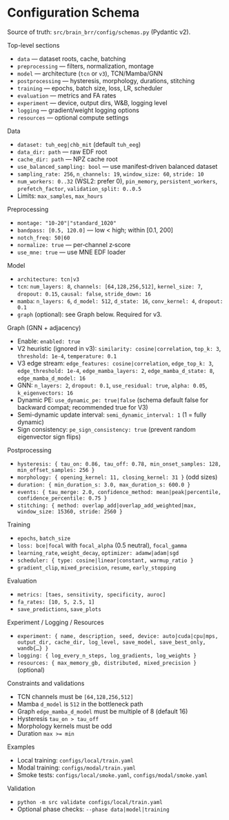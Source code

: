 # Configuration Schema

Source of truth: `src/brain_brr/config/schemas.py` (Pydantic v2).

Top-level sections

- `data` — dataset roots, cache, batching
- `preprocessing` — filters, normalization, montage
- `model` — architecture (`tcn` or `v3`), TCN/Mamba/GNN
- `postprocessing` — hysteresis, morphology, durations, stitching
- `training` — epochs, batch size, loss, LR, scheduler
- `evaluation` — metrics and FA rates
- `experiment` — device, output dirs, W&B, logging level
- `logging` — gradient/weight logging options
- `resources` — optional compute settings

Data

- `dataset: tuh_eeg|chb_mit` (default `tuh_eeg`)
- `data_dir: path` — raw EDF root
- `cache_dir: path` — NPZ cache root
- `use_balanced_sampling: bool` — use manifest‑driven balanced dataset
- `sampling_rate: 256`, `n_channels: 19`, `window_size: 60`, `stride: 10`
- `num_workers: 0..32` (WSL2: prefer 0), `pin_memory`, `persistent_workers`, `prefetch_factor`, `validation_split: 0..0.5`
- Limits: `max_samples`, `max_hours`

Preprocessing

- `montage: "10-20"|"standard_1020"`
- `bandpass: [0.5, 120.0]` — low < high; within [0.1, 200]
- `notch_freq: 50|60`
- `normalize: true` — per‑channel z‑score
- `use_mne: true` — use MNE EDF loader

Model

- `architecture: tcn|v3`
- `tcn`: `num_layers: 8`, `channels: [64,128,256,512]`, `kernel_size: 7`, `dropout: 0.15`, `causal: false`, `stride_down: 16`
- `mamba`: `n_layers: 6`, `d_model: 512`, `d_state: 16`, `conv_kernel: 4`, `dropout: 0.1`
- `graph` (optional): see Graph below. Required for v3.

Graph (GNN + adjacency)

- Enable: `enabled: true`
- V2 heuristic (ignored in v3): `similarity: cosine|correlation`, `top_k: 3`, `threshold: 1e-4`, `temperature: 0.1`
- V3 edge stream: `edge_features: cosine|correlation`, `edge_top_k: 3`, `edge_threshold: 1e-4`, `edge_mamba_layers: 2`, `edge_mamba_d_state: 8`, `edge_mamba_d_model: 16`
- GNN: `n_layers: 2`, `dropout: 0.1`, `use_residual: true`, `alpha: 0.05`, `k_eigenvectors: 16`
- Dynamic PE: `use_dynamic_pe: true|false` (schema default false for backward compat; recommended true for V3)
- Semi-dynamic update interval: `semi_dynamic_interval: 1` (1 = fully dynamic)
- Sign consistency: `pe_sign_consistency: true` (prevent random eigenvector sign flips)

Postprocessing

- `hysteresis: { tau_on: 0.86, tau_off: 0.78, min_onset_samples: 128, min_offset_samples: 256 }`
- `morphology: { opening_kernel: 11, closing_kernel: 31 }` (odd sizes)
- `duration: { min_duration_s: 3.0, max_duration_s: 600.0 }`
- `events: { tau_merge: 2.0, confidence_method: mean|peak|percentile, confidence_percentile: 0.75 }`
- `stitching: { method: overlap_add|overlap_add_weighted|max, window_size: 15360, stride: 2560 }`

Training

- `epochs`, `batch_size`
- `loss: bce|focal` with `focal_alpha` (0.5 neutral), `focal_gamma`
- `learning_rate`, `weight_decay`, `optimizer: adamw|adam|sgd`
- `scheduler: { type: cosine|linear|constant, warmup_ratio }`
- `gradient_clip`, `mixed_precision`, `resume`, `early_stopping`

Evaluation

- `metrics: [taes, sensitivity, specificity, auroc]`
- `fa_rates: [10, 5, 2.5, 1]`
- `save_predictions`, `save_plots`

Experiment / Logging / Resources

- `experiment: { name, description, seed, device: auto|cuda|cpu|mps, output_dir, cache_dir, log_level, save_model, save_best_only, wandb{…} }`
- `logging: { log_every_n_steps, log_gradients, log_weights }`
- `resources: { max_memory_gb, distributed, mixed_precision }` (optional)

Constraints and validations

- TCN channels must be `[64,128,256,512]`
- Mamba `d_model` is `512` in the bottleneck path
- Graph `edge_mamba_d_model` must be multiple of 8 (default 16)
- Hysteresis `tau_on > tau_off`
- Morphology kernels must be odd
- Duration `max >= min`

Examples

- Local training: `configs/local/train.yaml`
- Modal training: `configs/modal/train.yaml`
- Smoke tests: `configs/local/smoke.yaml`, `configs/modal/smoke.yaml`

Validation

- `python -m src validate configs/local/train.yaml`
- Optional phase checks: `--phase data|model|training`
